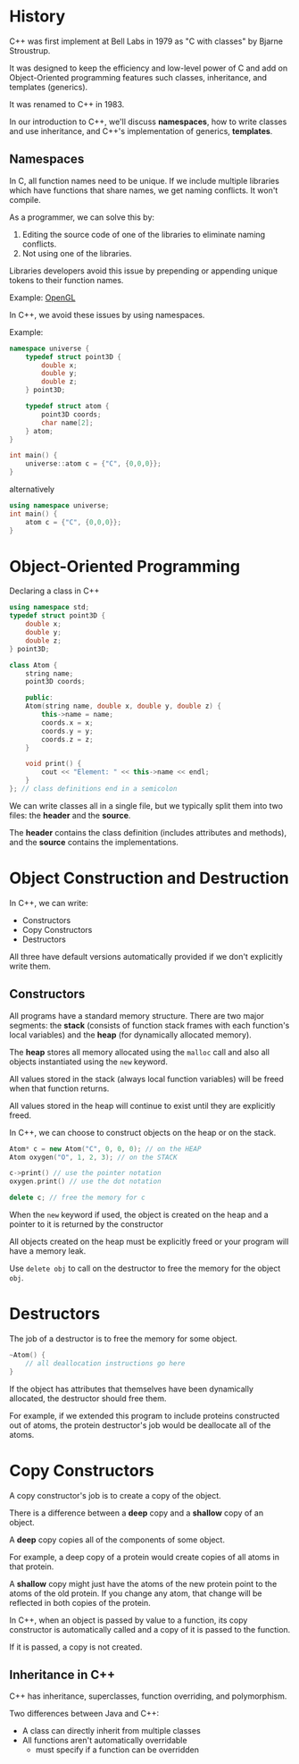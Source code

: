 # History

C++ was first implement at Bell Labs in 1979 as "C with classes"
by Bjarne Stroustrup.

It was designed to keep the efficiency and low-level power of C
and add on Object-Oriented programming features such classes,
inheritance, and templates (generics).

It was renamed to C++ in 1983.

In our introduction to C++, we'll discuss **namespaces**, 
how to write classes and use inheritance, and C++'s
implementation of generics, **templates**.

## Namespaces

In C, all function names need to be unique. If we include multiple libraries which
have functions that share names, we get naming conflicts. It won't compile.

As a programmer, we can solve this by:

1. Editing the source code of one of the libraries to eliminate naming conflicts.
2. Not using one of the libraries.

Libraries developers avoid this issue by prepending or appending unique tokens to
their function names.

Example: [OpenGL](https://registry.khronos.org/OpenGL-Refpages/es3/)

In C++, we avoid these issues by using namespaces.

Example:

```C++
namespace universe {
    typedef struct point3D {
        double x;
        double y;
        double z;
    } point3D;

    typedef struct atom {
        point3D coords;
        char name[2];
    } atom;
}

int main() {
    universe::atom c = {"C", {0,0,0}};
}
```

alternatively

```C++
using namespace universe;
int main() {
    atom c = {"C", {0,0,0}};
}
```

# Object-Oriented Programming

Declaring a class in C++

```C++
using namespace std;
typedef struct point3D {
    double x;
    double y;
    double z;
} point3D;

class Atom {
    string name;
    point3D coords;

    public:
    Atom(string name, double x, double y, double z) {
        this->name = name;
        coords.x = x;
        coords.y = y;
        coords.z = z;
    }

    void print() {
        cout << "Element: " << this->name << endl;
    }
}; // class definitions end in a semicolon
```

We can write classes all in a single file, but we typically split them
into two files: the **header** and the **source**.

The **header** contains the class definition (includes attributes and
methods), and the **source** contains the implementations.

# Object Construction and Destruction

In C++, we can write:
- Constructors
- Copy Constructors
- Destructors

All three have default versions automatically provided if we don't
explicitly write them.

## Constructors

All programs have a standard memory structure. There are two major segments:
the **stack** (consists of function stack frames with each function's local
variables) and the **heap** (for dynamically allocated memory).

The **heap** stores all memory allocated using the `malloc` call and also
all objects instantiated using the `new` keyword.

All values stored in the stack (always local function variables) will be
freed when that function returns.

All values stored in the heap will continue to exist until they are
explicitly freed.

In C++, we can choose to construct objects on the heap or on the stack.

``` C++
Atom* c = new Atom("C", 0, 0, 0); // on the HEAP
Atom oxygen("O", 1, 2, 3); // on the STACK

c->print() // use the pointer notation
oxygen.print() // use the dot notation

delete c; // free the memory for c
```

When the `new` keyword if used, the object is created on the heap and a
pointer to it is returned by the constructor

All objects created on the heap must be explicitly freed or your program
will have a memory leak.

Use `delete obj` to call on the destructor to free the memory for the object
`obj`.

# Destructors

The job of a destructor is to free the memory for some object.

```C++
~Atom() {
    // all deallocation instructions go here
}
```
If the object has attributes that themselves have been dynamically allocated,
the destructor should free them.

For example, if we extended this program to include proteins constructed out
of atoms, the protein destructor's job would be deallocate all of the atoms.

# Copy Constructors

A copy constructor's job is to create a copy of the object.

There is a difference between a **deep** copy and a **shallow** copy
of an object.

A **deep** copy copies all of the components of some object.

For example, a deep copy of a protein would create copies of all atoms
in that protein.

A **shallow** copy might just have the atoms of the new protein point
to the atoms of the old protein. If you change any atom, that change
will be reflected in both copies of the protein.

In C++, when an object is passed by value to a function, its copy
constructor is automatically called and a copy of it is passed
to the function.

If it is passed, a copy is not created.

## Inheritance in C++

C++ has inheritance, superclasses, function overriding, and polymorphism.

Two differences between Java and C++:
- A class can directly inherit from multiple classes
- All functions aren't automatically overridable
    - must specify if a function can be overridden